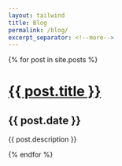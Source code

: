 ```yaml
---
layout: tailwind
title: Blog
permalink: /blog/
excerpt_separator: <!--more-->
---
```


<!--<input type="text" id="input" v-model="message">-->

{% for post in site.posts %}
  <div class="px-4">
    <div class="max-w-3xl bg-white rounded-lg mx-auto my-16 p-16">
      <h1 class="mb-2 text-2xl font-medium text-gray-900"><a href="{{ post.url }}">{{ post.title }}</a></h1>
      <h2 class="mb-4 font-medium text-sm text-gray-500 uppercase tracking-wide">{{ post.date }}</h2>
      <p class="text-gray-700">{{ post.description }}</p>
    </div>
  </div>
{% endfor %}